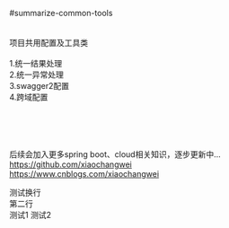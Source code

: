 #summarize-common-tools<br/>
<br/><br/>
项目共用配置及工具类
<br/><br/>
1.统一结果处理<br/>
2.统一异常处理<br/>
3.swagger2配置<br/>
4.跨域配置<br/>

<br/><br/><br/><br/>
后续会加入更多spring boot、cloud相关知识，逐步更新中...<br/>
https://github.com/xiaochangwei<br/>
https://www.cnblogs.com/xiaochangwei<br/>


测试换行  
第二行  
        测试1
        测试2